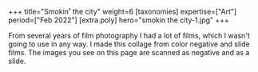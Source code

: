 +++
title="Smokin˚ the city"
weight=6
[taxonomies]
expertise=["Art"]
period=["Feb 2022"]
[extra.poly]
hero="smokin the city-1.jpg"
+++

From several years of film photography I had a lot of films, which I wasn't going to use in any way. I made this collage from color negative and slide films. The images you see on this page are scanned as negative and as a slide.